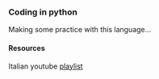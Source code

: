 ### Coding in python
Making some practice with this language...
#### Resources
Italian youtube [playlist](https://www.youtube.com/watch?v=n093-I6K_oQ&list=PLP5MAKLy8lP8FAytdm2ncZbPioA9A2SgF&index=1)
